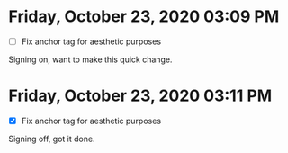 # Friday, October 23, 2020 03:09 PM

- [ ] Fix anchor tag for aesthetic purposes 

Signing on, want to make this quick change.

# Friday, October 23, 2020 03:11 PM

- [x] Fix anchor tag for aesthetic purposes

Signing off, got it done.
